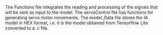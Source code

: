 The Functions file integrates the reading and processing of the signals that will be sent as input to the model.
The servoControl file has functions for generating servo motor movements.
The model_Data file stores the IA model in HEX format, i.e. it is the model obtained from Tensorflow Lite converted to a .c file.
